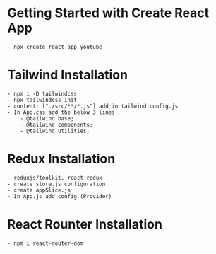 # Getting Started with Create React App
    - npx create-react-app youtube

# Tailwind Installation
    - npm i -D tailwindcss
    - npx tailwindcss init
    - content: ["./src/**/*.js"] add in tailwind.config.js
    - In App.css add the below 3 lines
        - @tailwind base;
        - @tailwind components;
        - @tailwind utilities;

# Redux Installation
    - reduxjs/toolkit, react-redux
    - create store.js configuration
    - create appSlice.js
    - In App.js add config (Provider)

# React Rounter Installation
    - npm i react-router-dom